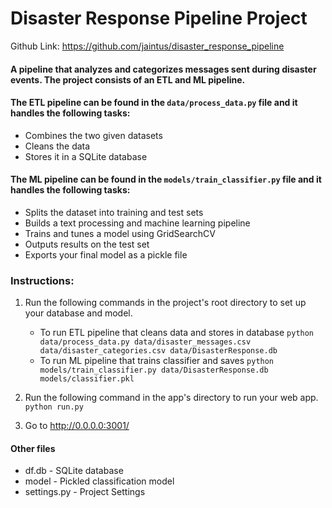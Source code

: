 # Disaster Response Pipeline Project

Github Link: https://github.com/jaintus/disaster_response_pipeline

#### A pipeline that analyzes and categorizes messages sent during disaster events.  The project consists of an ETL and ML pipeline.  

#### The ETL pipeline can be found in the `data/process_data.py` file and it handles the following tasks:

* Combines the two given datasets
* Cleans the data
* Stores it in a SQLite database

#### The ML pipeline can be found in the `models/train_classifier.py` file and it handles the following tasks:

* Splits the dataset into training and test sets
* Builds a text processing and machine learning pipeline
* Trains and tunes a model using GridSearchCV
* Outputs results on the test set
* Exports your final model as a pickle file

### Instructions:
1. Run the following commands in the project's root directory to set up your database and model.

    - To run ETL pipeline that cleans data and stores in database
        `python data/process_data.py data/disaster_messages.csv data/disaster_categories.csv data/DisasterResponse.db`
    - To run ML pipeline that trains classifier and saves
        `python models/train_classifier.py data/DisasterResponse.db models/classifier.pkl`

2. Run the following command in the app's directory to run your web app.
    `python run.py`

3. Go to http://0.0.0.0:3001/


#### Other files

* df.db - SQLite database
* model - Pickled classification model
* settings.py - Project Settings